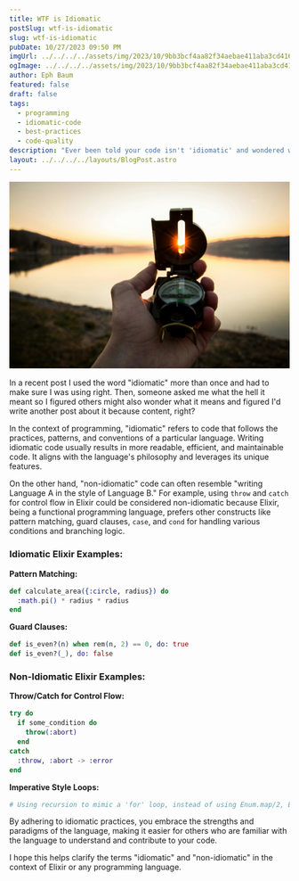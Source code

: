 ```yaml
---
title: WTF is Idiomatic
postSlug: wtf-is-idiomatic
slug: wtf-is-idiomatic
pubDate: 10/27/2023 09:50 PM
imgUrl: ../../../../assets/img/2023/10/9bb3bcf4aa82f34aebae411aba3cd416e9ccd341.jpeg
ogImage: ../../../../assets/img/2023/10/9bb3bcf4aa82f34aebae411aba3cd416e9ccd341.jpeg
author: Eph Baum
featured: false
draft: false
tags:
  - programming
  - idiomatic-code
  - best-practices
  - code-quality
description: "Ever been told your code isn't 'idiomatic' and wondered what that even means? This quick explainer breaks down idiomatic vs non-idiomatic code with real Elixir examples—because writing Python in Elixir syntax just doesn't cut it."
layout: ../../../../layouts/BlogPost.astro
---
```


![Featured Image](../../../../assets/img/2023/10/9bb3bcf4aa82f34aebae411aba3cd416e9ccd341.jpeg)

In a recent post I used the word "idiomatic" more than once and had to make sure I was using right. Then, someone asked me what the hell it meant so I figured others might also wonder what it means and figured I'd write another post about it because content, right?

In the context of programming, "idiomatic" refers to code that follows the practices, patterns, and conventions of a particular language. Writing idiomatic code usually results in more readable, efficient, and maintainable code. It aligns with the language's philosophy and leverages its unique features.

On the other hand, "non-idiomatic" code can often resemble "writing Language A in the style of Language B." For example, using `throw` and `catch` for control flow in Elixir could be considered non-idiomatic because Elixir, being a functional programming language, prefers other constructs like pattern matching, guard clauses, `case`, and `cond` for handling various conditions and branching logic.

### Idiomatic Elixir Examples:

**Pattern Matching:**

```elixir
def calculate_area({:circle, radius}) do
  :math.pi() * radius * radius
end
```
  

**Guard Clauses:**

```elixir
def is_even?(n) when rem(n, 2) == 0, do: true
def is_even?(_), do: false
```


### Non-Idiomatic Elixir Examples:

**Throw/Catch for Control Flow:**

```elixir
try do
  if some_condition do
    throw(:abort)
  end
catch
  :throw, :abort -> :error
end
```
    

**Imperative Style Loops:**

```elixir
# Using recursion to mimic a 'for' loop, instead of using Enum.map/2, Enum.reduce/2, etc.
```

By adhering to idiomatic practices, you embrace the strengths and paradigms of the language, making it easier for others who are familiar with the language to understand and contribute to your code.

I hope this helps clarify the terms "idiomatic" and "non-idiomatic" in the context of Elixir or any programming language.
